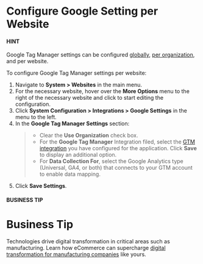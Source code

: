 <a id="website-google-settings"></a>

# Configure Google Setting per Website

#### HINT
Google Tag Manager settings can be configured [globally](../../../../configuration/system/integrations/google-settings/google-integration.md#system-configuration-integrations-google), [per organization](../../../../user-management/organizations/org-configuration/general-setup-org/integrations/organization-google.md#organization-google-settings), and per website.

To configure Google Tag Manager settings per website:

1. Navigate to **System > Websites** in the main menu.
2. For the necessary website, hover over the <i class="fa fa-ellipsis-h fa-lg" aria-hidden="true"></i> **More Options** menu to the right of the necessary website and click <i class="fas fa-cog" aria-hidden="true"></i> to start editing the configuration.
3. Click **System Configuration > Integrations > Google Settings** in the menu to the left.
4. In the **Google Tag Manager Settings** section:
   > * Clear the **Use Organization** check box.
   > * For the **Google Tag Manager** Integration filed, select the [GTM integration](../../../../integrations/gtm-ga4/index.md#gtm-ga-4-integration) you have configured for the application. Click **Save** to display an additional option.
   > * For **Data Collection For**, select the Google Analytics type (Universal, GA4, or both) that connects to your GTM account to enable data mapping.
5. Click **Save Settings**.

#### BUSINESS TIP
# Business Tip

Technologies drive digital transformation in critical areas such as manufacturing. Learn how eCommerce can supercharge <a href="https://oroinc.com/b2b-ecommerce/blog/digital-transformation-in-manufacturing/" target="_blank">digital transformation for manufacturing companies</a> like yours.

<!-- fa-bars = fa-navicon -->
<!-- Ic Tiles is used as Set As Default in saved views, and as tiles in display layout options -->
<!-- IcPencil refers to Rename in Commerce and Inline Editing in CRM -->
<!-- Check mark in the square. -->
<!-- SortDesc is also used as drop-down arrow -->
